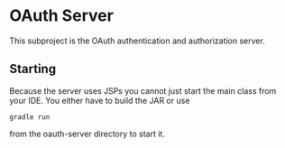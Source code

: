 OAuth Server
============
This subproject is the OAuth authentication and authorization server.

Starting
--------
Because the server uses JSPs you cannot just start the main class from your IDE. You either have to build the JAR or use

    gradle run
    
from the oauth-server directory to start it.
